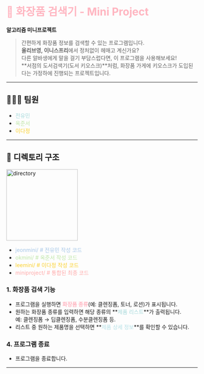# <span style="color:#FFB6C1;">💄 화장품 검색기 - Mini Project</span>

**알고리즘 미니프로젝트**  
> 간편하게 화장품 정보를 검색할 수 있는 프로그램입니다.  
> **올리브영, 이니스프리**에서 정처없이 헤매고 계신가요?  
> 다른 알바생에게 말을 걸기 부담스럽다면, 이 프로그램을 사용해보세요!  
> **서점의 도서검색기(도서 키오스크)**처럼, 화장품 가게에 키오스크가 도입된다는 가정하에 진행되는 프로젝트입니다.

---

## 🧑‍🤝‍🧑 팀원

<ul>
  <li><span style="color:#A8DADC;">전유민</span></li>
  <li><span style="color:#BEE6A7;">옥준서</span></li>
  <li><span style="color:#FAD02E;">이다정</span></li>
</ul>

---

## 📂 디렉토리 구조

<img width="188" alt="directory" src="https://github.com/user-attachments/assets/3c7e0949-60ba-4236-a710-3038a05c9ff0">


<ul>
  <li><span style="color:#A7C7E7;">jeonmini/ # 전유민 작성 코드</span></li>
    <li><span style="color:#BEE6A7;">okmini/ # 옥준서 작성 코드</span></li>
  <li><span style="color:#FAD02E;">leemini/ # 이다정 작성 코드</span></li>
  <li><span style="color:#FFABAB;">miniproject/ # 통합된 최종 코드</span></li>
</ul>

### 1. 화장품 검색 기능
- 프로그램을 실행하면 **<span style="color:#FFB6C1;">화장품 종류</span>**(예: 클렌징폼, 토너, 로션)가 표시됩니다.
- 원하는 화장품 종류를 입력하면 해당 종류의 **<span style="color:#A8DADC;">제품 리스트</span>**가 출력됩니다.  
  예: 클렌징폼 → 딥클렌징폼, 수분클렌징폼 등.
- 리스트 중 원하는 제품명을 선택하면 **<span style="color:#B6E0E6;">제품 상세 정보</span>**를 확인할 수 있습니다.

### 4. 프로그램 종료
- 프로그램을 종료합니다.

---
